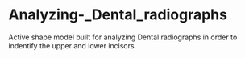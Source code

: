 # Analyzing-_Dental_radiographs
Active shape model built for analyzing Dental radiographs in order to indentify the upper and lower incisors.
